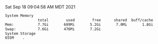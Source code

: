 Sat Sep 18 09:04:58 AM MDT 2021
```bash
System Memory
               total        used        free      shared  buff/cache   available
Mem:           7.7Gi       689Mi       5.2Gi       7.0Mi       1.8Gi       6.6Gi
Swap:          7.6Gi       476Mi       7.2Gi
System Storage
655M	.
```
```bash
